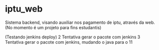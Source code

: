 # iptu_web
Sistema backend, visando auxiliar nos pagamento de iptu, através da web. (No momento é um projeto para fins estudantis) 

(Testando jenkins deploy)
2 Tentativa gerar o pacote com jenkins
3 Tentativa gerar o pacote com jenkins, mudando o java para o 11
